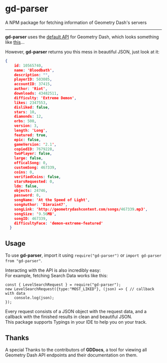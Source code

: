 # gd-parser
A NPM package for fetching information of Geometry Dash's servers

---

**gd-parser** uses the [default API](https://boomlings.com/database/) for Geometry Dash, which looks something like 
[this](https://i.imgur.com/IyNwtqz.png)...

However, **gd-parser** returns you this mess in beautiful JSON, just look at it:
```JSON
{
    id: 10565740,
    name: 'Bloodbath',
    description: "",
    playerID: 503085,
    accountID: 37415,
    author: 'Riot',
    downloads: 43482511,
    difficulty: 'Extreme Demon',
    likes: 2347553,
    disliked: false,
    stars: 10,
    diamonds: 12,
    orbs: 500,
    version: 3,
    length: 'Long',
    featured: true,
    epic: false,
    gameVersion: '2.1',
    copiedID: 7679228,
    twoPlayer: false,
    large: false,
    officalSong: 0,
    customSong: 467339,
    coins: 0,
    verifiedCoins: false,
    starsRequested: 0,
    ldm: false,
    objects: 24746,
    password: 0,
    songName: 'At the Speed of Light',
    songAuthor: 'Dimrain47',
    songLink: 'http://geometrydashcontent.com/songs/467339.mp3',
    songSize: '9.56MB',
    songID: 467339,
    difficultyFace: 'demon-extreme-featured'
  }
```
## Usage
To use **gd-parser**, import it using `require("gd-parser")` or `import gd-parser from "gd-parser"`.

Interacting with the API is also incredibly easy:
<br>
For example, fetching Search Data works like this:
```JS
const { LevelSearchRequest } = require("gd-parser");
new LevelSearchRequest({type:"MOST_LIKED"}, (json) => { // callback with data
    console.log(json);
});
```

Every request consists of a JSON object with the request data, and a callback with the finished results in clean and 
beautiful JSON.
<br> This package supports Typings in your IDE to help you on your track.

## Thanks
A special Thanks to the contributors of **GDDocs**, a tool for viewing all Geometry Dash API endpoints and their 
documentation on them.